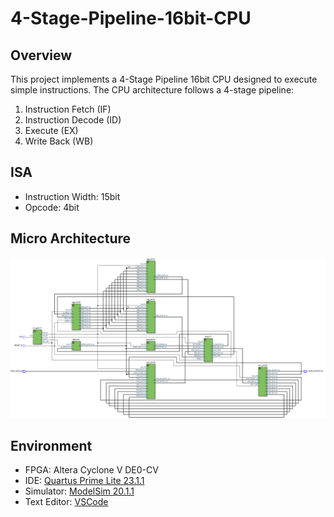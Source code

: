 # 4-Stage-Pipeline-16bit-CPU

## Overview

This project implements a 4-Stage Pipeline 16bit CPU designed to execute simple instructions. The CPU architecture follows a 4-stage pipeline:  

1. Instruction Fetch (IF)
2. Instruction Decode (ID)
3. Execute (EX)
4. Write Back (WB)

## ISA

- Instruction Width: 15bit  
- Opcode: 4bit  

## Micro Architecture

<img src = "https://github.com/nk12U/4-Stage-Pipeline-16bit-CPU/blob/main/img/chapter7.png"> 

## Environment

- FPGA: Altera Cyclone V DE0-CV
- IDE: [Quartus Prime Lite 23.1.1](https://www.intel.com/content/www/us/en/software-kit/825278/intel-quartus-prime-lite-edition-design-software-version-23-1-1-for-windows.html)
- Simulator: [ModelSim 20.1.1](https://www.intel.com/content/www/us/en/software-kit/660907/intel-quartus-prime-lite-edition-design-software-version-20-1-1-for-windows.html)
- Text Editor: [VSCode](https://code.visualstudio.com/)
